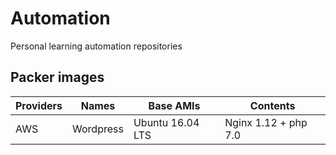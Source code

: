 # Automation

Personal learning automation repositories

## Packer images

Providers | Names     | Base AMIs        | Contents
--------- | --------- | ---------------- | --------------------
AWS       | Wordpress | Ubuntu 16.04 LTS | Nginx 1.12 + php 7.0
